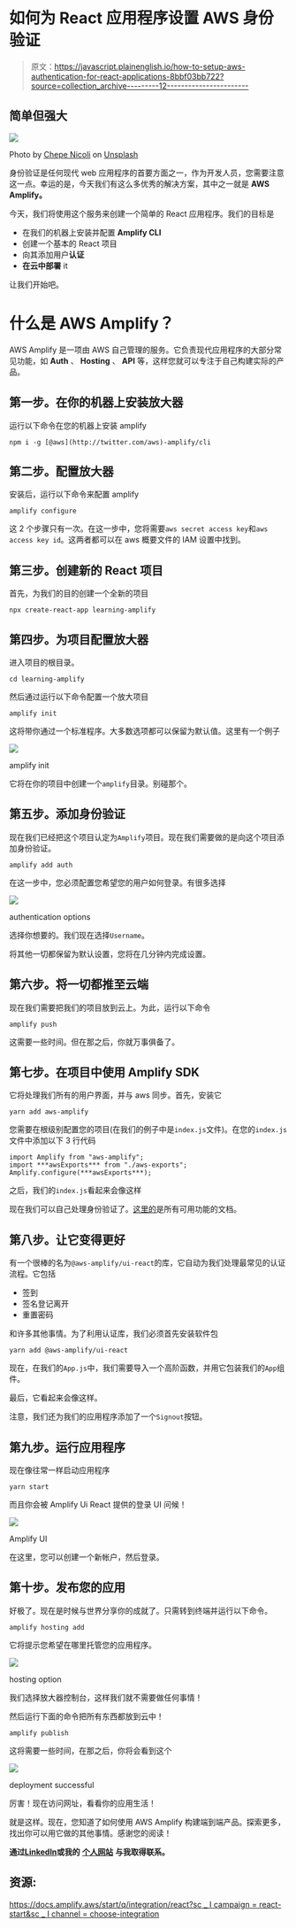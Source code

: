 # 如何为 React 应用程序设置 AWS 身份验证

> 原文：<https://javascript.plainenglish.io/how-to-setup-aws-authentication-for-react-applications-8bbf03bb722?source=collection_archive---------12----------------------->

## 简单但强大

![](img/e6c5206758a5b50412e06e6c6a60f1af.png)

Photo by [Chepe Nicoli](https://unsplash.com/@nicoli_?utm_source=unsplash&utm_medium=referral&utm_content=creditCopyText) on [Unsplash](https://unsplash.com/s/photos/lock?utm_source=unsplash&utm_medium=referral&utm_content=creditCopyText)

身份验证是任何现代 web 应用程序的首要方面之一，作为开发人员，您需要注意这一点。幸运的是，今天我们有这么多优秀的解决方案，其中之一就是 **AWS Amplify。**

今天，我们将使用这个服务来创建一个简单的 React 应用程序。我们的目标是

*   在我们的机器上安装并配置 **Amplify CLI**
*   创建一个基本的 React 项目
*   向其添加用户**认证**
*   **在云中部署** it

让我们开始吧。

# 什么是 AWS Amplify？

AWS Amplify 是一项由 AWS 自己管理的服务。它负责现代应用程序的大部分常见功能，如 **Auth** 、 **Hosting** 、 **API** 等，这样您就可以专注于自己构建实际的产品。

## 第一步。在你的机器上安装放大器

运行以下命令在您的机器上安装 amplify

```
npm i -g [@aws](http://twitter.com/aws)-amplify/cli
```

## 第二步。配置放大器

安装后，运行以下命令来配置 amplify

```
amplify configure
```

这 2 个步骤只有一次。在这一步中，您将需要`aws secret access key`和`aws access key id`。这两者都可以在 aws 概要文件的 IAM 设置中找到。

## 第三步。创建新的 React 项目

首先，为我们的目的创建一个全新的项目

```
npx create-react-app learning-amplify
```

## 第四步。为项目配置放大器

进入项目的根目录。

```
cd learning-amplify
```

然后通过运行以下命令配置一个放大项目

```
amplify init
```

这将带你通过一个标准程序。大多数选项都可以保留为默认值。这里有一个例子

![](img/66c8f8ddc71fa8738cfa6d15b4208080.png)

amplify init

它将在你的项目中创建一个`amplify`目录。别碰那个。

## 第五步。添加身份验证

现在我们已经把这个项目认定为`Amplify`项目。现在我们需要做的是向这个项目添加身份验证。

```
amplify add auth
```

在这一步中，您必须配置您希望您的用户如何登录。有很多选择

![](img/9ba5431352419734f5cc6b676921a201.png)

authentication options

选择你想要的。我们现在选择`Username`。

将其他一切都保留为默认设置，您将在几分钟内完成设置。

## 第六步。将一切都推至云端

现在我们需要把我们的项目放到云上。为此，运行以下命令

```
amplify push
```

这需要一些时间。但在那之后，你就万事俱备了。

## 第七步。在项目中使用 Amplify SDK

它将处理我们所有的用户界面，并与 aws 同步。首先，安装它

```
yarn add aws-amplify 
```

您需要在根级别配置您的项目(在我们的例子中是`index.js`文件)。在您的`index.js`文件中添加以下 3 行代码

```
import Amplify from "aws-amplify";
import ***awsExports*** from "./aws-exports";
Amplify.configure(***awsExports***);
```

之后，我们的`index.js`看起来会像这样

现在我们可以自己处理身份验证了。[这里的](https://aws-amplify.github.io/amplify-js/api/classes/authclass.html)是所有可用功能的文档。

## 第八步。让它变得更好

有一个很棒的名为`@aws-amplify/ui-react`的库，它自动为我们处理最常见的认证流程。它包括

*   签到
*   签名登记离开
*   重置密码

和许多其他事情。为了利用认证库，我们必须首先安装软件包

```
yarn add @aws-amplify/ui-react
```

现在，在我们的`App.js`中，我们需要导入一个高阶函数，并用它包装我们的`App`组件。

最后，它看起来会像这样。

注意，我们还为我们的应用程序添加了一个`Signout`按钮。

## 第九步。运行应用程序

现在像往常一样启动应用程序

```
yarn start
```

而且你会被 Amplify Ui React 提供的登录 UI 问候！

![](img/61485b5adfa01f9c68e72c8220e4f868.png)

Amplify UI

在这里，您可以创建一个新帐户，然后登录。

## 第十步。发布您的应用

好极了。现在是时候与世界分享你的成就了。只需转到终端并运行以下命令。

```
amplify hosting add
```

它将提示您希望在哪里托管您的应用程序。

![](img/d424e50dfd12e8dff6051d29121ca351.png)

hosting option

我们选择放大器控制台，这样我们就不需要做任何事情！

然后运行下面的命令把所有东西都放到云中！

```
amplify publish
```

这将需要一些时间，在那之后，你将会看到这个

![](img/4adf49402bf9fa47b61ffc0879fe1561.png)

deployment successful

厉害！现在访问网址，看看你的应用生活！

就是这样。现在，您知道了如何使用 AWS Amplify 构建端到端产品。探索更多，找出你可以用它做的其他事情。感谢您的阅读！

**通过**[**LinkedIn**](https://www.linkedin.com/in/56faisal/)**或我的** [**个人网站**](https://www.mohammadfaisal.dev/) **与我取得联系。**

## 资源:

[https://docs.amplify.aws/start/q/integration/react?sc _ I campaign = react-start&sc _ I channel = choose-integration](https://docs.amplify.aws/start/q/integration/react?sc_icampaign=react-start&sc_ichannel=choose-integration)